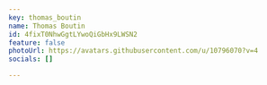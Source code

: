 ```yaml
---
key: thomas_boutin
name: Thomas Boutin
id: 4fixT0NhwGgtLYwoQiGbHx9LWSN2
feature: false
photoUrl: https://avatars.githubusercontent.com/u/10796070?v=4
socials: []

---
```


